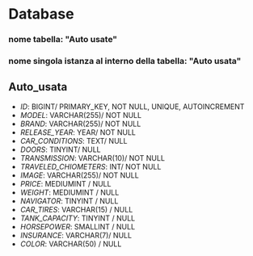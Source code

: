# Database

###  nome tabella: "Auto usate"
###  nome singola istanza al interno della tabella: "Auto usata"


## Auto_usata
- *ID*: BIGINT/ PRIMARY_KEY, NOT NULL, UNIQUE, AUTOINCREMENT
- *MODEL*: VARCHAR(255)/ NOT NULL
- *BRAND*: VARCHAR(255)/ NOT NULL
- *RELEASE_YEAR*: YEAR/ NOT NULL
- *CAR_CONDITIONS*: TEXT/ NULL
- *DOORS*: TINYINT/ NULL
- *TRANSMISSION*: VARCHAR(10)/ NOT NULL
- *TRAVELED_CHIOMETERS*: INT/ NOT NULL
- *IMAGE*: VARCHAR(255)/ NOT NULL
- *PRICE*: MEDIUMINT / NULL
- *WEIGHT*: MEDIUMINT / NULL
- *NAVIGATOR*: TINYINT / NULL
- *CAR_TIRES*: VARCHAR(15) / NULL
- *TANK_CAPACITY*: TINYINT / NULL
- *HORSEPOWER*: SMALLINT / NULL
- *INSURANCE*: VARCHAR(7)/ NULL
- *COLOR*: VARCHAR(50) / NULL


